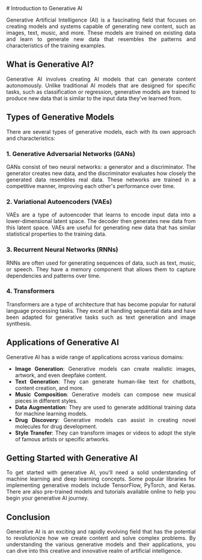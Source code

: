 <div style="text-align: justify;">
# Introduction to Generative AI

Generative Artificial Intelligence (AI) is a fascinating field that focuses on creating models and systems capable of generating new content, such as images, text, music, and more. These models are trained on existing data and learn to generate new data that resembles the patterns and characteristics of the training examples.

## What is Generative AI?

Generative AI involves creating AI models that can generate content autonomously. Unlike traditional AI models that are designed for specific tasks, such as classification or regression, generative models are trained to produce new data that is similar to the input data they've learned from.

## Types of Generative Models

There are several types of generative models, each with its own approach and characteristics:

### 1. Generative Adversarial Networks (GANs)

GANs consist of two neural networks: a generator and a discriminator. The generator creates new data, and the discriminator evaluates how closely the generated data resembles real data. These networks are trained in a competitive manner, improving each other's performance over time.

### 2. Variational Autoencoders (VAEs)

VAEs are a type of autoencoder that learns to encode input data into a lower-dimensional latent space. The decoder then generates new data from this latent space. VAEs are useful for generating new data that has similar statistical properties to the training data.

### 3. Recurrent Neural Networks (RNNs)

RNNs are often used for generating sequences of data, such as text, music, or speech. They have a memory component that allows them to capture dependencies and patterns over time.

### 4. Transformers

Transformers are a type of architecture that has become popular for natural language processing tasks. They excel at handling sequential data and have been adapted for generative tasks such as text generation and image synthesis.

## Applications of Generative AI

Generative AI has a wide range of applications across various domains:

- **Image Generation**: Generative models can create realistic images, artwork, and even deepfake content.
- **Text Generation**: They can generate human-like text for chatbots, content creation, and more.
- **Music Composition**: Generative models can compose new musical pieces in different styles.
- **Data Augmentation**: They are used to generate additional training data for machine learning models.
- **Drug Discovery**: Generative models can assist in creating novel molecules for drug development.
- **Style Transfer**: They can transform images or videos to adopt the style of famous artists or specific artworks.

## Getting Started with Generative AI

To get started with generative AI, you'll need a solid understanding of machine learning and deep learning concepts. Some popular libraries for implementing generative models include TensorFlow, PyTorch, and Keras. There are also pre-trained models and tutorials available online to help you begin your generative AI journey.

## Conclusion

Generative AI is an exciting and rapidly evolving field that has the potential to revolutionize how we create content and solve complex problems. By understanding the various generative models and their applications, you can dive into this creative and innovative realm of artificial intelligence.
</div>

